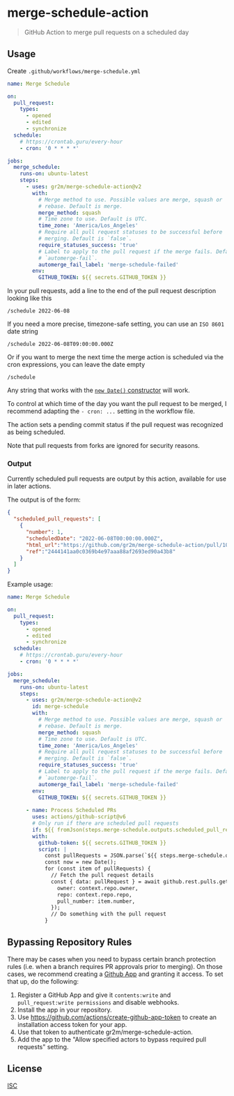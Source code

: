 # merge-schedule-action

> GitHub Action to merge pull requests on a scheduled day

## Usage

Create `.github/workflows/merge-schedule.yml`

```yml
name: Merge Schedule

on:
  pull_request:
    types:
      - opened
      - edited
      - synchronize
  schedule:
    # https://crontab.guru/every-hour
    - cron: '0 * * * *'

jobs:
  merge_schedule:
    runs-on: ubuntu-latest
    steps:
      - uses: gr2m/merge-schedule-action@v2
        with:
          # Merge method to use. Possible values are merge, squash or
          # rebase. Default is merge.
          merge_method: squash
          # Time zone to use. Default is UTC.
          time_zone: 'America/Los_Angeles'
          # Require all pull request statuses to be successful before
          # merging. Default is `false`.
          require_statuses_success: 'true'
          # Label to apply to the pull request if the merge fails. Default is
          # `automerge-fail`.
          automerge_fail_label: 'merge-schedule-failed'
        env:
          GITHUB_TOKEN: ${{ secrets.GITHUB_TOKEN }}
```

In your pull requests, add a line to the end of the pull request description looking like this

```
/schedule 2022-06-08
```

If you need a more precise, timezone-safe setting, you can use an `ISO 8601` date string

```
/schedule 2022-06-08T09:00:00.000Z
```

Or if you want to merge the next time the merge action is scheduled via the cron expressions, you can leave the date empty

```
/schedule
```

Any string that works with the [`new Date()` constructor](https://developer.mozilla.org/en-US/docs/Web/JavaScript/Reference/Global_Objects/Date/Date) will work.

To control at which time of the day you want the pull request to be merged, I recommend adapting the `- cron: ...` setting in the workflow file.

The action sets a pending commit status if the pull request was recognized as being scheduled.

Note that pull requests from forks are ignored for security reasons.

### Output

Currently scheduled pull requests are output by this action, available for use in later actions.

The output is of the form:

```json
{
  "scheduled_pull_requests": [
    {
      "number": 1,
      "scheduledDate": "2022-06-08T00:00:00.000Z",
      "html_url":"https://github.com/gr2m/merge-schedule-action/pull/108",
      "ref":"2444141aa0c0369b4e97aaa88af2693ed90a43b8"
    }
  ]
}
```

Example usage:

```yaml
name: Merge Schedule

on:
  pull_request:
    types:
      - opened
      - edited
      - synchronize
  schedule:
    # https://crontab.guru/every-hour
    - cron: '0 * * * *'

jobs:
  merge_schedule:
    runs-on: ubuntu-latest
    steps:
      - uses: gr2m/merge-schedule-action@v2
        id: merge-schedule
        with:
          # Merge method to use. Possible values are merge, squash or
          # rebase. Default is merge.
          merge_method: squash
          # Time zone to use. Default is UTC.
          time_zone: 'America/Los_Angeles'
          # Require all pull request statuses to be successful before
          # merging. Default is `false`.
          require_statuses_success: 'true'
          # Label to apply to the pull request if the merge fails. Default is
          # `automerge-fail`.
          automerge_fail_label: 'merge-schedule-failed'
        env:
          GITHUB_TOKEN: ${{ secrets.GITHUB_TOKEN }}
          
      - name: Process Scheduled PRs
        uses: actions/github-script@v6
        # Only run if there are scheduled pull requests
        if: ${{ fromJson(steps.merge-schedule.outputs.scheduled_pull_requests)[0] != null }}
        with:
          github-token: ${{ secrets.GITHUB_TOKEN }}
          script: |
            const pullRequests = JSON.parse(`${{ steps.merge-schedule.outputs.scheduled_pull_requests }}`);
            const now = new Date();
            for (const item of pullRequests) {
              // Fetch the pull request details
              const { data: pullRequest } = await github.rest.pulls.get({
                owner: context.repo.owner,
                repo: context.repo.repo,
                pull_number: item.number,
              });
              // Do something with the pull request
            }
```

## Bypassing Repository Rules
There may be cases when you need to bypass certain branch protection rules (i.e. when a branch requires PR approvals prior to merging). On those cases, we recommend creating a [Github App](https://docs.github.com/en/apps/creating-github-apps/about-creating-github-apps/about-creating-github-apps) and granting it access. To set that up, do the following:

1. Register a GitHub App and give it `contents:write` and `pull_request:write permissions` and disable webhooks.
2. Install the app in your repository.
3. Use https://github.com/actions/create-github-app-token to create an installation access token for your app.
4. Use that token to authenticate gr2m/merge-schedule-action.
5. Add the app to the "Allow specified actors to bypass required pull requests" setting.

## License

[ISC](LICENSE)
